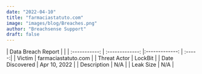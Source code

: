 ```yaml
---
date: "2022-04-10"
title: "farmaciastatuto.com"
image: "images/blog/Breaches.png"
author: "Breachsense Support"
draft: false
---
```


| Data Breach Report         |              | 
| :-----------: | :-------------:   |:-------------:    | :-----:|
| Victim    | farmaciastatuto.com      | 
| Threat Actor    | LockBit      | 
| Date Discovered    | Apr 10, 2022      | 
| Description    | N/A      | 
| Leak Size    | N/A      | 


